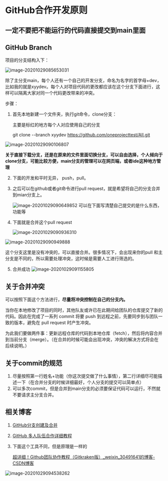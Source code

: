# GitHub合作开发原则

## 一定不要把不能运行的代码直接提交到main里面

## GitHub Branch

项目的分支结构入下：

![image-20201029085653031](https://gitee.com/yunruowu/PictureForBolg/raw/master/img/image-20201029085653031.png)

除了主分支main，每个人还有一个自己的开发分支，命名为名字的首字母+dev，比如我的就是xyydev。每个人对项目代码的更改都应该在这个分支下面进行，这样可以隔离大家对同一个代码更改带来的冲突。

步骤：

1. 首先本地新建一个文件夹，执行git命令，clone分支：

    主要是标红的地方每个人对应使用自己的分支

    git clone --branch xyydev https://github.com/oneprojecttest/All.git

![image-20201029090106807](https://gitee.com/yunruowu/PictureForBolg/raw/master/img/image-20201029090106807.png)

​		**关于直接下载分支，还是在原来的文件里面切换分支，可以自由选择，个人倾向于clone分支，可能比较方便，main分支的管理可以在网页端，或者ide这种地方管理**

2. 下面的开发和平时无异， push，pull。

3. 之后可以在github或者git命令进行pull request，就是希望将自己的分支合并到mian分支上。

    ![image-20201029090649852](https://gitee.com/yunruowu/PictureForBolg/raw/master/img/image-20201029090649852.png)	可以在下面写清楚自己提交的是什么东西，功能等

4. 下面就是合并这个pull request

    

    ![image-20201029090936310](https://gitee.com/yunruowu/PictureForBolg/raw/master/img/image-20201029090936310.png)

![image-20201029090949888](https://gitee.com/yunruowu/PictureForBolg/raw/master/img/image-20201029090949888.png)

这个分支这里是没有冲突的，可以直接合并。很多情况下，会出现来你的pull 和主分支是不同的，所以需要处理冲突，这时候是需要人工进行筛选的。

5. 合并成功
 ![image-20201029091155805](https://gitee.com/yunruowu/PictureForBolg/raw/master/img/image-20201029091155805.png)

## 关于合并冲突

可以按照下面这个方法进行，**尽量将冲突控制在自己的分支内。**

当你在本地修改了项目的同时，其他队友或许已在此期间给团队的仓库提交了新的代码。因此在完成了一系列 commit 将要 push 到远程之前，先要同步到与团队一致的版本，避免在 pull request 时产生冲突。

为此我们要做两件事：更新远程仓库的代码到本地仓库（fetch），然后将内容合并到当前分支（merge）。（在合并的时候可能会出现冲突，冲突的解决方式将会在后续说明。）

## 关于commit的规范

1. 尽量按照第一行姓名+功能（你这次提交做了什么事情），第二行详细尽可能描述一下（在合并分支的时候详细最好，个人分支的提交可以简单点）
2. 可以多次commit，但是合并到main分支的必须要保证代码可以运行，不然就不要请求主分支合并。

## 相关博客

1. [GitHub分支创建及合并](https://blog.csdn.net/qq_30607843/article/details/84404000)

2. [GitHub 多人队伍合作详细教程](https://blog.csdn.net/sculpta/article/details/104448310?utm_medium=distribute.pc_relevant.none-task-blog-BlogCommendFromMachineLearnPai2-2.add_param_isCf&depth_1-utm_source=distribute.pc_relevant.none-task-blog-BlogCommendFromMachineLearnPai2-2.add_param_isCf)

3. 下面这个工具不同，但是原理是一样的

    [超详细！Github团队协作教程（Gitkraken版）_weixin_30491641的博客-CSDN博客](https://blog.csdn.net/weixin_30491641/article/details/96532012?utm_medium=distribute.pc_relevant.none-task-blog-BlogCommendFromMachineLearnPai2-2.add_param_isCf&depth_1-utm_source=distribute.pc_relevant.none-task-blog-BlogCommendFromMachineLearnPai2-2.add_param_isCf)

![image-20201029094538262](https://gitee.com/yunruowu/PictureForBolg/raw/master/img/image-20201029094538262.png)